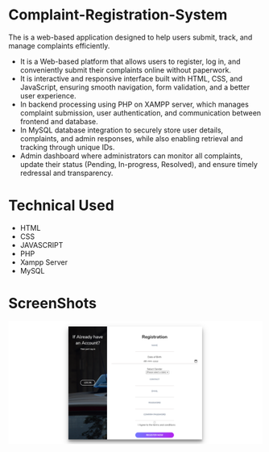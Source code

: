 # Complaint-Registration-System
The is a web-based application designed to help users submit, track, and manage complaints efficiently.

* It is a Web-based platform that allows users to register, log in, and conveniently submit their complaints online without paperwork.
* It is interactive and responsive interface built with HTML, CSS, and JavaScript, ensuring smooth navigation, form validation, and a better user experience.
* In backend processing using PHP on XAMPP server, which manages complaint submission, user authentication, and communication between frontend and database.
* In MySQL database integration to securely store user details, complaints, and admin responses, while also enabling retrieval and tracking through unique IDs.
* Admin dashboard where administrators can monitor all complaints, update their status (Pending, In-progress, Resolved), and ensure timely redressal and transparency.

# Technical Used
* HTML
* CSS
* JAVASCRIPT
* PHP
* Xampp Server
* MySQL

# ScreenShots
![image](https://github.com/subha2414/Complaint-Registration-System/blob/main/Register.png?raw=true)

